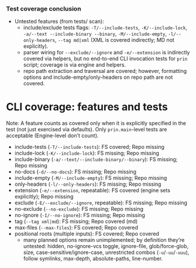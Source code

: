 ### Test coverage conclusion

- Untested features (from tests/ scan):
  - include/exclude tests flags: `-T/--include-tests`, `-K/--include-lock`, `-a/--text --include-binary --binary`, `-M/--include-empty`, `-l/--only-headers`, `--tag md|xml` (XML is covered indirectly; MD not explicitly).
  - parser wiring for `--exclude/--ignore` and `-e/--extension` is indirectly covered via helpers, but no end-to-end CLI invocation tests for `prin` script; coverage is via engine and helpers.
  - repo path extraction and traversal are covered; however, formatting options and include-empty/only-headers on repo path are not covered.

# CLI coverage: features and tests

Note: A feature counts as covered only when it is explicitly specified in the test (not just exercised via defaults).  Only `prin.main`-level tests are acceptable (Engine-level don't count).

- include-tests (`-T/--include-tests`): FS covered; Repo missing
- include-lock (`-K/--include-lock`): FS missing; Repo missing
- include-binary (`-a/--text/--include-binary/--binary`): FS missing; Repo missing
- no-docs (`-d/--no-docs`): FS missing; Repo missing
- include-empty (`-M/--include-empty`): FS missing; Repo missing
- only-headers (`-l/--only-headers`): FS missing; Repo missing
- extension (`-e/--extension`, repeatable): FS covered (engine sets explicitly); Repo missing
- exclude (`-E/--exclude/--ignore`, repeatable): FS missing; Repo missing
- no-exclude (`--no-exclude`): FS missing; Repo missing
- no-ignore (`-I/--no-ignore`): FS missing; Repo missing
- tag (`--tag xml|md`): FS missing; Repo covered (md)
- max-files (`--max-files`): FS covered; Repo covered
- positional roots (multiple inputs): FS covered; Repo covered
  - many planned options remain unimplemented; by definition they’re untested: hidden, no-ignore-vcs toggle, ignore-file, glob/force-glob, size, case-sensitive/ignore-case, unrestricted combos (`-u`/`-uu`/`-uuu`), follow symlinks, max-depth, absolute-paths, line-number.

